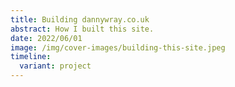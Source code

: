```yaml
---
title: Building dannywray.co.uk
abstract: How I built this site.
date: 2022/06/01
image: /img/cover-images/building-this-site.jpeg
timeline:
  variant: project
---
```

